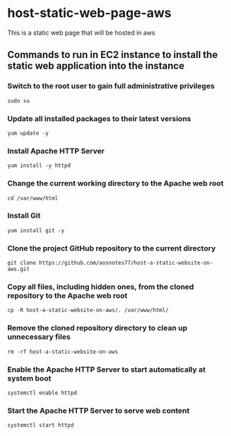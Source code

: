 # host-static-web-page-aws
This is a static web page that will be hosted in aws

## Commands to run in EC2 instance to install the static web application into the instance
### Switch to the root user to gain full administrative privileges
```sudo su```

### Update all installed packages to their latest versions
```yum update -y```

### Install Apache HTTP Server
```yum install -y httpd```

### Change the current working directory to the Apache web root
```cd /var/www/html```

### Install Git
```yum install git -y```

### Clone the project GitHub repository to the current directory
```git clone https://github.com/aosnotes77/host-a-static-website-on-aws.git```

### Copy all files, including hidden ones, from the cloned repository to the Apache web root
```cp -R host-a-static-website-on-aws/. /var/www/html/```

### Remove the cloned repository directory to clean up unnecessary files
```rm -rf host-a-static-website-on-aws```

### Enable the Apache HTTP Server to start automatically at system boot
```systemctl enable httpd``` 

### Start the Apache HTTP Server to serve web content
```systemctl start httpd```

